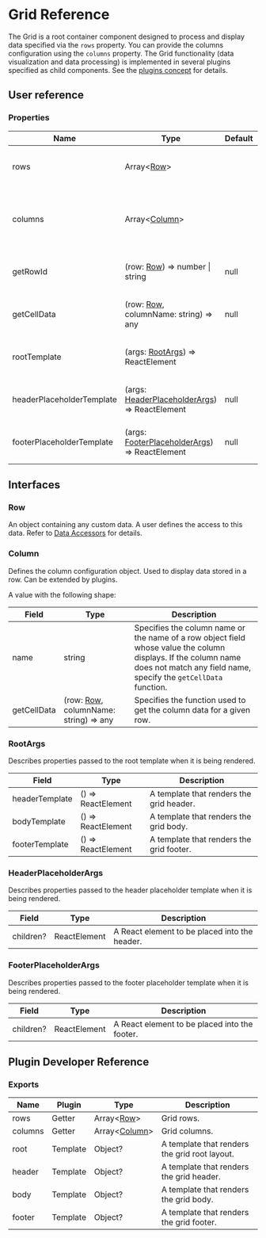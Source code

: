 # Grid Reference

The Grid is a root container component designed to process and display data specified via the `rows` property. You can provide the columns configuration using the `columns` property. The Grid functionality (data visualization and data processing) is implemented in several plugins specified as child components. See the [plugins concept](../README.md#plugins-overview) for details.

## User reference

### Properties

Name | Type | Default | Description
-----|------|---------|------------
rows | Array&lt;[Row](#row)&gt; | | Specifies data to be displayed by the Grid.
columns | Array&lt;[Column](#column)&gt; | | Specifies for which row object fields columns are created.
getRowId | (row: [Row](#row)) => number &#124; string | null | Specifies the function used to get a row ID.
getCellData | (row: [Row](#row), columnName: string) => any | null | Specifies the function used to get a cell data.
rootTemplate | (args: [RootArgs](#root-args)) => ReactElement | | A template that renders the grid root layout.
headerPlaceholderTemplate | (args: [HeaderPlaceholderArgs](#header-placeholder-args)) => ReactElement | null | A template that renders the header placeholder.
footerPlaceholderTemplate | (args: [FooterPlaceholderArgs](#footer-placeholder-args)) => ReactElement | null | A template that renders the footer placeholder.

## Interfaces

### Row

An object containing any custom data. A user defines the access to this data. Refer to [Data Accessors](../guides/data-accessors.md) for details.

### Column

Defines the column configuration object. Used to display data stored in a row. Can be extended by plugins.

A value with the following shape:

Field | Type | Description
------|------|------------
name | string | Specifies the column name or the name of a row object field whose value the column displays. If the column name does not match any field name, specify the `getCellData` function.
getCellData | (row: [Row](#row), columnName: string) => any | Specifies the function used to get the column data for a given row.

### <a name="root-args"></a>RootArgs

Describes properties passed to the root template when it is being rendered.

Field | Type | Description
------|------|------------
headerTemplate | () => ReactElement | A template that renders the grid header.
bodyTemplate | () => ReactElement | A template that renders the grid body.
footerTemplate | () => ReactElement | A template that renders the grid footer.

### <a name="header-placeholder-args"></a>HeaderPlaceholderArgs

Describes properties passed to the header placeholder template when it is being rendered.

Field | Type | Description
------|------|------------
children? | ReactElement | A React element to be placed into the header.

### <a name="footer-placeholder-args"></a>FooterPlaceholderArgs

Describes properties passed to the footer placeholder template when it is being rendered.

Field | Type | Description
------|------|------------
children? | ReactElement | A React element to be placed into the footer.

## Plugin Developer Reference

### Exports

Name | Plugin | Type | Description
-----|--------|------|------------
rows | Getter | Array&lt;[Row](#row)&gt; | Grid rows.
columns | Getter | Array&lt;[Column](#column)&gt; | Grid columns.
root | Template | Object? | A template that renders the grid root layout.
header | Template | Object? | A template that renders the grid header.
body | Template | Object? | A template that renders the grid body.
footer | Template | Object? | A template that renders the grid footer.
